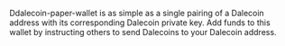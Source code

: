 Ddalecoin-paper-wallet is as simple as a single pairing of a Dalecoin address with its corresponding Dalecoin private key. 
Add funds to this wallet by instructing others to send Dalecoins to your Dalecoin address.
